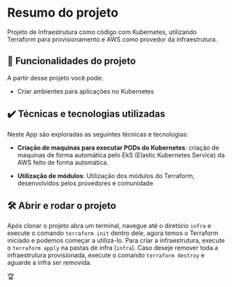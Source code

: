 
# Resumo do projeto



Projeto de Infraestrutura como código com Kubernetes, utilizando Terraform para provisionamento e AWS como provedor da infraestrutura.



## 🔨 Funcionalidades do projeto



A partir desse projeto você pode:


- Criar ambientes para aplicações no Kubernetes


## ✔️ Técnicas e tecnologias utilizadas



Neste App são exploradas as seguintes técnicas e tecnologias:



-  **Criação de maquinas para executar PODs do Kubernetes**: criação de maquinas de forma automática pelo EkS (Elastic Kubernetes Service) da AWS feito de forma automática.

-  **Utilização de módulos**: Utilização dos módulos do Terraform, desenvolvidos pelos provedores e comunidade




## 🛠️ Abrir e rodar o projeto


Após clonar o projeto abra um terminal, navegue até o diretório `infra` e execute o comando `terraform init` dentro dele, agora temos o Terraform iniciado e podemos começar a utilizá-lo. Para criar a infraestrutura, execute o `terraform apply` na pastas de infra (`infra`).
Caso deseje remover toda a infraestrutura provisionada, execute o comando `terraform destroy` e aguarde a infra ser removida.



🏆
